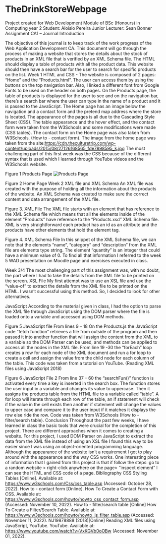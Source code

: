 # TheDrinkStoreWebpage
Project created for Web Development Module of BSc (Honours) in Computing year 2
Student: Aloisio Pereira Junior
Lecturer: Sean Bonner
Assignment CA1 – Journal
Introduction

The objective of this journal is to keep track of the work progress of the Web Application Development CA. This document will go through the process of making a website that stores the details about the stock of products in an XML file that is verified by an XML Schema file. The HTML should display a table of products with all the product data. This website should then have a search bar for the user to search for specific products on the list.
Week 1
HTML and CSS -
The website is composed of 2 pages: “Home” and the “Products.html”. The user can access them by using the buttons on the top navigation bar. Also, I linked a different font from Google Fonts to be used on the header on both pages. 
On the Products page, the table of products is displayed for the user to see and on the navigation bar, there’s a search bar where the user can type in the name of a product and it is passed to the JavaScript.
The Home page has an image below the navigation and a contact form and the pretend map address where the store is located.
The appearance of the pages is all due to the Cascading Style Sheet (CSS). The table appearance and the hover effect, and the contact form were taken from the W3Schools and some modifications were made (CSS tables). The contact form on the Home page was also taken from W3Schools. (How to - contact form). The image from the home page was taken from the site:<https://cdn.theculturetrip.com/wp-content/uploads/2015/08/27126168565_fde7898595_k.jpg>
The most challenging part of this first week was the CSS because of the different syntax that is used which I learned through YouTube videos and the W3Schools website.

 
Figure 1 Products Page
 ![Products Page](\Assignment\Picture1.jpg)
  
Figure 2 Home Page
Week 2
XML file and XML Schema 
An XML file was created with the purpose of holding all the information about the products of the website. An XML Schema was created to make sure the correct content and data arrangement of the XML file.
 
Figure 3.  XML File
The XML file starts with an element that has reference to the XML Schema file which means that all the elements inside of the element “Products” have reference to the “Products.xsd” XML Schema file.
XML is very straightforward each product has an id as an attribute and the products have other elements that hold the element tag.
  
Figure 4. XML Schema File
In this snippet of the XML Schema file, we can note that the elements “name”, “category” and “description” from the XML file are elements type string. The element “quantity” is an integer that could have a minimum value of 0. To find all that information I referred to the week 5 WAD presentation on Moodle page and exercises executed in class.

Week 3/4
The most challenging part of this assignment was, with no doubt, the part where I had to take the details from the XML file to be printed on the screen. 
XSL File
My first attempt was to use an XSL file and use the “value-of” to extract the details from the XML file to be printed on the HTML. I wasn’t successful using this method. So, I decided to look for other alternatives.

JavaScript
According to the material given in class, I had the option to parse the XML file through JavaScript using the DOM parser where the file is loaded onto a variable and accessed using  DOM methods.
 
Figure 5 JavaScript file
From lines 9 – 18 On the Products.js the JavaScript code “fetch function” retrieves a file from outside of the program and then passed it into another function that will assign the content from the XML to a variable so the DOM Parser can be used, and methods can be applied to access all the nodes in the XML file.
From line 19 -30 the “forEach” loop creates a row for each node of the XML document and run a for loop to create a cell and assign the value from the child node for each column of the table.
This code was taken from a tutorial on YouTube. (Reading XML files using JavaScript 2018)

 
Figure 6 JavaScript File 2
From line 37 – 60 the “searchFun()” function is activated every time a key is inserted in the search box. The function stores the user input in a variable and changes its value to uppercase. Then it assigns the products table from the HTML file to a variable called “table”. 
A for loop will iterate through each row of the table, an if statement will check if the value in the cell exists then another if statement will change the values to upper case and compare it to the user input if it matches it displays the row else ride the row. Code was taken from W3Schools (How to - filter/search table).
Conclusion
Throughout the past few weeks, I have learned in class the basic tools that were crucial for the completion of this project. There are different approaches when it comes to creating a website. For this project, I used DOM Parser on JavaScript to extract the data from the XML file instead of using an XSL file I found this way to be easier since I was using an object-oriented programming language.
Although the appearance of the website isn’t a requirement I got to play around with the appearance and the way CSS works. One interesting piece of information that I gained from this project is that if follow the steps: go to a random website > right-click anywhere on the page> “inspect element” I can see the HTML and CSS code of a page.
Bibliography
CSS Styling Tables [Online]. Available at: https://www.w3schools.com/Css/css_table.asp (Accessed:  October 28, 2022).
How to - contact form [Online]. How To Create a Contact Form with CSS. Available at: https://www.w3schools.com/howto/howto_css_contact_form.asp (Accessed: November 10, 2022). 
How to - filter/search table [Online] How To Create a Filter/Search Table. Available at: https://www.w3schools.com/howto/howto_js_filter_table.asp (Accessed: November 11, 2022). 
NJ19878888 (2018)[Online] Reading XML files using JavaScript, YouTube. YouTube. Available at: https://www.youtube.com/watch?v=VxKGVb0oOBw (Accessed: November 01, 2022). 


